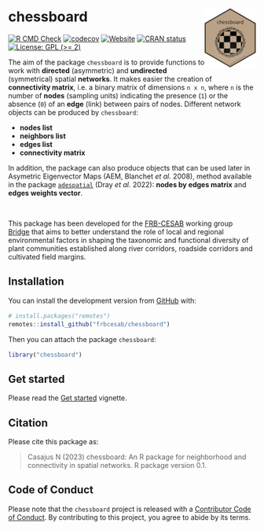 
<!-- README.md is generated from README.Rmd. Please edit that file -->

# chessboard <img src="man/figures/package-sticker.png" align="right" style="float:right; height:120px;"/>

<!-- badges: start -->

[![R CMD
Check](https://github.com/frbcesab/chessboard/actions/workflows/R-CMD-check.yaml/badge.svg)](https://github.com/frbcesab/chessboard/actions/workflows/R-CMD-check.yaml)
[![codecov](https://codecov.io/gh/FRBCesab/chessboard/branch/main/graph/badge.svg?token=qH71uWUiot)](https://codecov.io/gh/FRBCesab/chessboard)
[![Website](https://github.com/frbcesab/chessboard/actions/workflows/pkgdown.yaml/badge.svg)](https://github.com/frbcesab/chessboard/actions/workflows/pkgdown.yaml)
[![CRAN
status](https://www.r-pkg.org/badges/version/chessboard)](https://CRAN.R-project.org/package=chessboard)
[![License: GPL (\>=
2)](https://img.shields.io/badge/License-GPL%20%28%3E%3D%202%29-blue.svg)](https://choosealicense.com/licenses/gpl-2.0/)
<!-- badges: end -->

The aim of the package `chessboard` is to provide functions to work with
**directed** (asymmetric) and **undirected** (symmetrical) spatial
**networks**. It makes easier the creation of **connectivity matrix**,
i.e. a binary matrix of dimensions `n x n`, where `n` is the number of
**nodes** (sampling units) indicating the presence (`1`) or the absence
(`0`) of an **edge** (link) between pairs of nodes. Different network
objects can be produced by `chessboard`:

- **nodes list**
- **neighbors list**
- **edges list**
- **connectivity matrix**

In addition, the package can also produce objects that can be used later
in Asymetric Eigenvector Maps (AEM, Blanchet *et al.* 2008), method
available in the package
[`adespatial`](https://cran.r-project.org/package=adespatial) (Dray *et
al.* 2022): **nodes by edges matrix** and **edges weights vector**.

<br/>

This package has been developed for the
[FRB-CESAB](https://www.fondationbiodiversite.fr/en/about-the-foundation/le-cesab/)
working group
[Bridge](https://www.fondationbiodiversite.fr/en/the-frb-in-action/programs-and-projects/le-cesab/bridge/)
that aims to better understand the role of local and regional
environmental factors in shaping the taxonomic and functional diversity
of plant communities established along river corridors, roadside
corridors and cultivated field margins.

## Installation

You can install the development version from
[GitHub](https://github.com/) with:

``` r
# install.packages("remotes")
remotes::install_github("frbcesab/chessboard")
```

Then you can attach the package `chessboard`:

``` r
library("chessboard")
```

## Get started

Please read the [Get
started](https://frbcesab.github.io/chessboard/articles/chessboard.html)
vignette.

## Citation

Please cite this package as:

> Casajus N (2023) chessboard: An R package for neighborhood and
> connectivity in spatial networks. R package version 0.1.

## Code of Conduct

Please note that the `chessboard` project is released with a
[Contributor Code of
Conduct](https://contributor-covenant.org/version/2/1/CODE_OF_CONDUCT.html).
By contributing to this project, you agree to abide by its terms.
